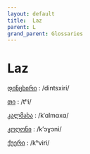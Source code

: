 ```yaml
---
layout: default
title:  Laz
parent: L
grand_parent: Glossaries
---
```


# Laz


[დინცხირი](https://en.wiktionary.org/wiki/?curid=4900664)
: /dintsxiri/

[თი](https://en.wiktionary.org/wiki/?curid=4838895)
: /tʰi/

[კალმახა](https://en.wiktionary.org/wiki/?curid=3336515)
: /kˈɑlmɑxɑ/

[კოღონი](https://en.wiktionary.org/wiki/?curid=4859858)
: /kʼɔɣɔni/

[ქუერი](https://en.wiktionary.org/wiki/?curid=4894758)
: /kʰviri/

